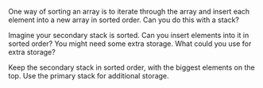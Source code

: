 One way of sorting an array is to iterate through the array and insert each element into
a new array in sorted order. Can you do this with a stack?

Imagine your secondary stack is sorted. Can you insert elements into it in sorted order?
You might need some extra storage. What could you use for extra storage?

Keep the secondary stack in sorted order, with the biggest elements on the top. Use the
primary stack for additional storage.
